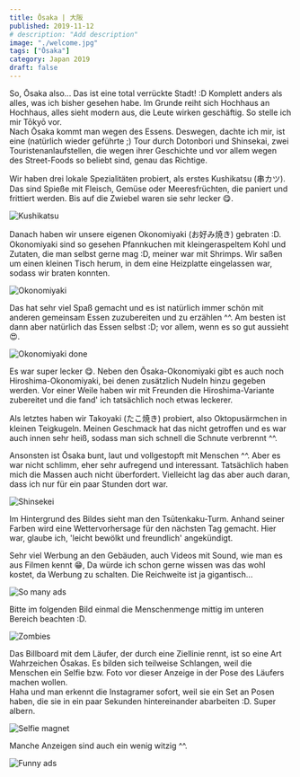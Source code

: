 ```yaml
---
title: Ōsaka | 大阪
published: 2019-11-12
# description: "Add description"
image: "./welcome.jpg"
tags: ["Ōsaka"]
category: Japan 2019
draft: false
---
```


So, Ōsaka also... Das ist eine total verrückte Stadt! :D
Komplett anders als alles, was ich bisher gesehen habe. Im Grunde reiht sich Hochhaus an Hochhaus, alles sieht modern aus, die Leute wirken geschäftig. 
So stelle ich mir Tōkyō vor.  
Nach Ōsaka kommt man wegen des Essens. Deswegen, dachte ich mir, ist eine (natürlich wieder geführte ;) Tour durch Dotonbori und Shinsekai, zwei 
Touristenanlaufstellen, die wegen ihrer Geschichte und vor allem wegen des Street-Foods so beliebt sind, genau das Richtige.

Wir haben drei lokale Spezialitäten probiert, als erstes Kushikatsu (串カツ). Das sind Spieße mit Fleisch, Gemüse oder Meeresfrüchten, die paniert und 
frittiert werden. Bis auf die Zwiebel waren sie sehr lecker 😋.  

![Kushikatsu](./kushikatsu.jpg)

Danach haben wir unsere eigenen Okonomiyaki (お好み焼き) gebraten :D. Okonomiyaki sind so gesehen Pfannkuchen mit kleingeraspeltem Kohl und Zutaten, die man 
selbst gerne mag :D, meiner war mit Shrimps. Wir saßen um einen kleinen Tisch herum, in dem eine Heizplatte eingelassen war, sodass wir braten konnten. 

![Okonomiyaki](./oki_raw.jpg)

Das hat sehr viel Spaß gemacht und es ist natürlich immer schön mit anderen gemeinsam Essen zuzubereiten und zu erzählen ^^. Am besten ist dann aber natürlich 
das Essen selbst :D; vor allem, wenn es so gut aussieht 😍.

![Okonomiyaki done](./oki_done.jpg)

Es war super lecker 😋. Neben den Ōsaka-Okonomiyaki gibt es auch noch Hiroshima-Okonomiyaki, bei denen zusätzlich Nudeln hinzu gegeben werden. Vor einer Weile
 haben wir mit Freunden die Hiroshima-Variante zubereitet und die fand' ich tatsächlich noch etwas leckerer. 

Als letztes haben wir Takoyaki (たこ焼き) probiert, also Oktopusärmchen in kleinen Teigkugeln. Meinen Geschmack hat das nicht getroffen und es war auch innen 
sehr heiß, sodass man sich schnell die Schnute verbrennt ^^.

Ansonsten ist Ōsaka bunt, laut und vollgestopft mit Menschen ^^. Aber es war nicht schlimm, eher sehr aufregend und interessant. Tatsächlich haben mich die 
Massen auch nicht überfordert. Vielleicht lag das aber auch daran, dass ich nur für ein paar Stunden dort war. 

![Shinsekei](./shinsekei.jpg)

Im Hintergrund des Bildes sieht man den Tsūtenkaku-Turm. Anhand seiner Farben wird eine Wettervorhersage für den nächsten Tag gemacht. Hier war, glaube ich, 
'leicht bewölkt und freundlich' angekündigt. 

Sehr viel Werbung an den Gebäuden, auch Videos mit Sound, wie man es aus Filmen kennt 😁, Da würde ich schon gerne wissen was das wohl kostet, da Werbung zu 
schalten. Die Reichweite ist ja gigantisch...  

![So many ads](./ads.jpg)

Bitte im folgenden Bild einmal die Menschenmenge mittig im unteren Bereich beachten :D.

![Zombies](./zombies.jpg)

Das Billboard mit dem Läufer, der durch eine Ziellinie rennt, ist so eine Art Wahrzeichen Ōsakas. Es bilden sich teilweise Schlangen, weil die Menschen ein 
Selfie bzw. Foto vor dieser Anzeige in der Pose des Läufers machen wollen.  
Haha und man erkennt die Instagramer sofort, weil sie ein Set an Posen haben, die sie in ein paar Sekunden hintereinander abarbeiten :D. Super albern.

![Selfie magnet](./runner.jpg)

Manche Anzeigen sind auch ein wenig witzig ^^.

![Funny ads](./funny.jpg)



